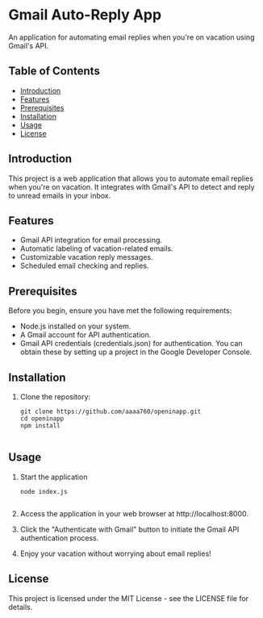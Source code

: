 # Gmail Auto-Reply App

An application for automating email replies when you're on vacation using Gmail's API.

## Table of Contents

- [Introduction](#introduction)
- [Features](#features)
- [Prerequisites](#prerequisites)
- [Installation](#installation)
- [Usage](#usage)
- [License](#license)

## Introduction

This project is a web application that allows you to automate email replies when you're on vacation. It integrates with Gmail's API to detect and reply to unread emails in your inbox.

## Features

- Gmail API integration for email processing.
- Automatic labeling of vacation-related emails.
- Customizable vacation reply messages.
- Scheduled email checking and replies.

## Prerequisites

Before you begin, ensure you have met the following requirements:

- Node.js installed on your system.
- A Gmail account for API authentication.
- Gmail API credentials (credentials.json) for authentication. You can obtain these by setting up a project in the Google Developer Console.

## Installation

1. Clone the repository:

   ```shell
   git clone https://github.com/aaaa760/openinapp.git
   cd openinapp
   npm install


 ## Usage

1. Start the application

    ```shell
   node index.js

   
2. Access the application in your web browser at http://localhost:8000.
3. Click the "Authenticate with Gmail" button to initiate the Gmail API authentication process.
4. Enjoy your vacation without worrying about email replies!


  ## License
  
This project is licensed under the MIT License - see the LICENSE file for details.
 

